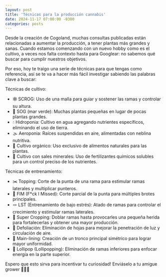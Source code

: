 ```yaml
---
layout: post
title: 'Técnicas para la producción cannabis'
date: 2024-11-17 07:00:00 -0300
categories: posts
---
```


Desde la creación de Cogoland, muchas consultas publicadas están relacionadas a aumentar la producción, a tener plantas más grandes y sanas. Cuando estamos comenzando con un nuevo hobby como es el cultivo, a veces nos falta contexto hasta para Googlear: no sabemos qué buscar para cumplir nuestros objetivos.

Por eso, hoy te traigo una serie de técnicas para que tengas como referencia, así se te va a hacer más fácil investigar sabiendo las palabras clave a buscar:

Técnicas de cultivo:

- 🕸️ SCROG: Uso de una malla para guiar y sostener las ramas y controlar su altura.
- 🌊 SOG (mar verde): Muchas plantas pequeñas en lugar de pocas plantas grandes.
- 💧 Hidroponia: Cultivo en agua agregando nutrientes específicos, eliminando el uso de tierra.
- 🌫️ Aeroponia: Raíces suspendidas en aire, alimentadas con neblina nutritiva.
- 🍃 Cultivo orgánico: Uso exclusivo de alimentos naturales para las plantas.
- 🧪 Cultivo con sales minerales: Uso de fertilizantes químicos solubles para un control preciso de los nutrientes.

Técnicas de entrenamiento:

- ✂️ Topping: Corte de la punta de una rama para estimular ramas laterales y multiplicar punteros.
- 🔀 FIM (F\*ck I Missed): Corte parcial de la punta para múltiples brotes principales.
- 🪢 LST (Entrenamiento de bajo estrés): Atado de ramas para controlar el crecimiento y estimular ramas laterales.
- 💪 Super Cropping: Doblar ramas hasta provocarles una pequeña herida para fortalecerlas y obtener una mayor producción.
- 🍂 Defoliación: Eliminación de hojas para mejorar la penetración de luz y circulación de aire.
- 🌿 Main-lining: Creación de un tronco principal simétrico para lograr mayor uniformidad.
- 🍭 Lollipop (Lollipopping): Eliminación de ramas inferiores para enfocar energía en la parte superior.

Espero que esto sirva para incentivar tu curiosidad! Enviáselo a tu amigue grower 👨🏼‍🌾
